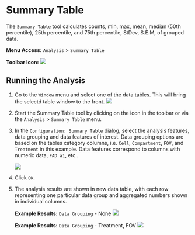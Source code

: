 # Summary Table

The `Summary Table` tool calculates counts, min, max, mean, median (50th percentile), 25th percentile, and 75th percentile, StDev, S.E.M,  of grouped data.

**Menu Access:** `Analysis` > `Summary Table`

**Toolbar Icon:** ![](/images/analysis/summary.png)

## Running the Analysis

1. Go to the `Window` menu and select one of the data tables. This will bring the selectd table window to the front.
    ![](/images/data/dataframe.png)

2. Start the Summary Table tool by clicking on the icon in the toolbar or via the `Analysis` > `Summary Table` menu.

3. In the `Configuration: Summary Table` dialog, select the analysis features, data grouping and data features of interest. Data grouping options are based on the tables category columns,  i.e. `Cell`, `Compartment`, `FOV`, and `Treatment` in this example. Data features correspond to columns with numeric data, `FAD a1`, etc..

    ![](/images/analysis/summary-config-nogrouping.png)

4. Click `OK`.

5. The analysis results are shown in new data table, with each row representing one particular data group and aggregated numbers shown in individual columns.

    **Example Results:** `Data Grouping` - None
    ![](/images/analysis/summary-result1-nogrouping.png)

    **Example Results:** `Data Grouping` - Treatment, FOV
    ![](/images/analysis/summary-result1-grouping.png)
